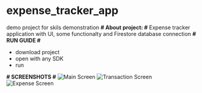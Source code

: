 # expense_tracker_app

demo project for skils demonstration
**# About project: #** Expense tracker application with UI, some functionalty and Firestore database connection
**# RUN GUIDE #** 
* download project
* open with any SDK
* run


**# SCREENSHOTS #** 
![Main Screen](GitSCreenshots/MainScreenScreenshot.png)
![Transaction Screen](GitSCreenshots/TransactionScreenScreenshot.png)
![Expense Screen](GitSCreenshots/ExpenseScreenScreenshot.png)
